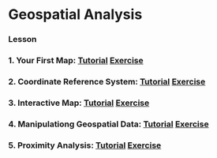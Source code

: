 # Geospatial Analysis

### Lesson

### 1. Your First Map: [Tutorial](https://github.com/SANGJUN12-KIM/Kaggle-Tutorial-Geospatial-Analysis/blob/main/YourFirstMap.ipynb) [Exercise](https://github.com/SANGJUN12-KIM/Kaggle-Tutorial-Geospatial-Analysis/blob/main/exercise-your-first-map.ipynb)

### 2. Coordinate Reference System: [Tutorial](https://github.com/SANGJUN12-KIM/Kaggle-Tutorial-Geospatial-Analysis/blob/main/CoordinateReferenceSystems.ipynb) [Exercise](https://github.com/SANGJUN12-KIM/Kaggle-Tutorial-Geospatial-Analysis/blob/main/exercise-coordinate-reference-systems.ipynb)

### 3. Interactive Map: [Tutorial](https://github.com/SANGJUN12-KIM/Kaggle-Tutorial-Geospatial-Analysis/blob/main/InteractiveMaps.ipynb) [Exercise](https://github.com/SANGJUN12-KIM/Kaggle-Tutorial-Geospatial-Analysis/blob/main/)

### 4. Manipulationg Geospatial Data: [Tutorial](https://github.com/SANGJUN12-KIM/Kaggle-Tutorial-Geospatial-Analysis/blob/main/ManipulatingGeospatialData.ipynb) [Exercise](https://github.com/SANGJUN12-KIM/Kaggle-Tutorial-Geospatial-Analysis/blob/main/exercise-manipulating-geospatial-data.ipynb)

### 5. Proximity Analysis: [Tutorial](https://github.com/SANGJUN12-KIM/Kaggle-Tutorial-Geospatial-Analysis/blob/main/ProximityAnalysis.ipynb) [Exercise](https://github.com/SANGJUN12-KIM/Kaggle-Tutorial-Geospatial-Analysis/blob/main/exercise-proximity-analysis.ipynb)
